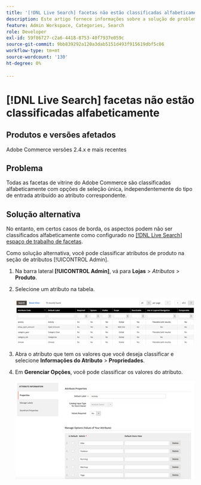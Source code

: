 ```yaml
---
title: '[!DNL Live Search] facetas não estão classificadas alfabeticamente'
description: Este artigo fornece informações sobre a solução de problemas se os aspectos  [!DNL Live Search]  não estiverem classificados em ordem alfabética.
feature: Admin Workspace, Categories, Search
role: Developer
exl-id: 59f86727-c2a6-4418-8753-40f7937e059c
source-git-commit: 9bb839292a120a3dab5151d493f915619dbf5c06
workflow-type: tm+mt
source-wordcount: '130'
ht-degree: 0%

---
```


# [!DNL Live Search] facetas não estão classificadas alfabeticamente

## Produtos e versões afetados

Adobe Commerce versões 2.4.x e mais recentes

## Problema

Todas as facetas de vitrine do Adobe Commerce são classificadas alfabeticamente com opções de seleção única, independentemente do tipo de entrada atribuído ao atributo correspondente.

## Solução alternativa

No entanto, em certos casos de borda, os aspectos podem não ser classificados alfabeticamente como configurado no [[!DNL Live Search] espaço de trabalho de facetas](https://experienceleague.adobe.com/en/docs/commerce-merchant-services/live-search/live-search-admin/facets/faceting-workspace).

Como solução alternativa, você pode classificar atributos de produto na seção de atributos [!UICONTROL Admin].

1. Na barra lateral **[!UICONTROL Admin]**, vá para **Lojas** > *Atributos* > **Produto**.
1. Selecione um atributo na tabela.

   ![Lista de Atributos](assets/attribute-list.png)

1. Abra o atributo que tem os valores que você deseja classificar e selecione **Informações do Atributo** > **Propriedades**.
1. Em **Gerenciar Opções**, você pode classificar os valores do atributo.

   ![Classificar atributos](assets/sort-attributes.png)
